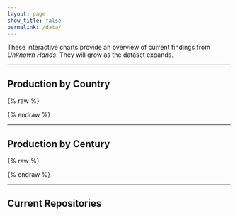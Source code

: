 ```yaml
---
layout: page
show_title: false
permalink: /data/
---
```


These interactive charts provide an overview of current findings from *Unknown Hands*. They will grow as the dataset expands.

<!-- Load libraries ONCE at the top -->
<script src="https://cdn.plot.ly/plotly-latest.min.js"></script>
<link rel="stylesheet" href="https://unpkg.com/leaflet@1.9.4/dist/leaflet.css">
<script src="https://unpkg.com/leaflet@1.9.4/dist/leaflet.js"></script>
<script src="https://unpkg.com/papaparse@5.4.1/papaparse.min.js"></script>

---

## Production by Country

<div id="byCountry"></div>

{% raw %}
<script>
(() => {
  const countryData = {
    "Austria":72, "Belgium":92, "Crete":3, "England":19, "France":98,
    "France or Germany":3, "Germany":660, "Germany or Switzerland":1,
    "Italy":165, "Netherlands":106, "Portugal":26, "Spain":9, "Sweden":15,
    "Switzerland":65, "Unknown":8
  };

  const countries = ["Austria","Belgium","Crete","England","France","Germany","Italy",
    "Netherlands","Portugal","Spain","Sweden","Switzerland","Unknown"];
  const counts = Object.fromEntries(countries.map(c => [c, 0]));

  for (const [label, value] of Object.entries(countryData)) {
    if (label.includes(" or ")) {
      label.split(" or ").forEach(c => { if (counts[c] !== undefined) counts[c] += value; });
    } else if (counts[label] !== undefined) {
      counts[label] += value;
    }
  }

  Plotly.newPlot("byCountry", [{
    x: Object.values(counts),
    y: Object.keys(counts),
    type: "bar",
    orientation: "h",
    text: Object.values(counts).map(String),
    textposition: "auto"
  }], {
    title: "Production Location of Manuscripts (by country)",
    xaxis: { title: "Number of Manuscripts" },
    margin: { l: 180 }
  });
})();
</script>
{% endraw %}

---

## Production by Century

<div id="byCentury"></div>

{% raw %}
<script>
(() => {
  // Raw data (hyphens OR en-dashes are fine)
  const rawCenturyData = {
    "8": 39, "9": 9, "10": 7, "11": 2, "12": 108,
    "13": 25, "14": 46, "15": 828, "16": 267, "Unknown": 5,
    "9–15": 2, "12–13": 2, "8–9": 23, "13–14": 1, "14–15": 7,
    "15–16": 28, "15–18": 1, "16–18": 1
  };

  const counts = {8:0,9:0,10:0,11:0,12:0,13:0,14:0,15:0,16:0};

  const add = (c, v) => { if (counts[c] !== undefined) counts[c] += Number(v)||0; };

  for (const [label, value] of Object.entries(rawCenturyData)) {
    if (label.toLowerCase() === "unknown") continue;
    const norm = label.replace(/th/gi,"").replace(/[–—]/g,"-").trim();
    if (norm.includes("-")) {
      const [s,e] = norm.split("-").map(Number);
      if (Number.isFinite(s) && Number.isFinite(e)) {
        for (let c=s; c<=e; c++) add(c, value);
      }
    } else {
      add(Number(norm), value);
    }
  }

  const x = Object.keys(counts).map(c => c + "th");
  const y = Object.values(counts);

  Plotly.newPlot("byCentury", [{
    x, y, type: "bar", text: y.map(String), textposition: "auto"
  }], {
    title: "Manuscripts by Century of Production",
    xaxis: { title: "Century" },
    yaxis: { title: "Number of Manuscripts" }
  });
})();
</script>
{% endraw %}

---

## Current Repositories

<div id="repoMap" style="height: 520px; border-radius: 8px; margin: 1.5rem 0;"></div>

<link rel="stylesheet" href="https://unpkg.com/leaflet@1.9.4/dist/leaflet.css"/>
<script src="https://unpkg.com/leaflet@1.9.4/dist/leaflet.js"></script>
<script src="https://unpkg.com/papaparse@5.4.1/papaparse.min.js"></script>

<script>
(() => {
  if (!window.L || !window.Papa) { console.warn("Leaflet or PapaParse missing"); return; }

  const CSV_URL = "{{ '/assets/data/repositories.csv' | relative_url }}";
  console.log("[Map] CSV_URL:", CSV_URL);

  const map = L.map('repoMap', { scrollWheelZoom: false }).setView([48.5, 10], 5);
  L.tileLayer('https://tile.openstreetmap.org/{z}/{x}/{y}.png', {
    maxZoom: 18,
    attribution: '&copy; OpenStreetMap contributors'
  }).addTo(map);

  const toNum = v => {
    if (v == null) return NaN;
    if (typeof v !== 'string') return Number(v);
    return Number(v.replace(/\s+/g,'').replace(',', '.'));
  };

  // Fetch the CSV as text first (so we can log it if needed)
  fetch(CSV_URL, { cache: "no-store" })
    .then(r => {
      console.log("[CSV] status:", r.status, r.statusText);
      if (!r.ok) throw new Error("Failed to load CSV: " + r.status);
      return r.text();
    })
    .then(txt => {
      console.log("[CSV] preview:", txt.slice(0, 200).replace(/\n/g, "\\n"));
      Papa.parse(txt, {
        header: true,
        skipEmptyLines: true,
        dynamicTyping: false,
        // Let Papa auto-detect delimiter (tabs/commas); the file has tabs, but this is safer.
        delimiter: "",
        transformHeader: h => (h || '').toString().replace(/^\uFEFF/, '').trim().toLowerCase(),
        complete: ({ data, meta, errors }) => {
          if (errors && errors.length) console.warn("[CSV] parse warnings:", errors.slice(0,3));
          console.log("[CSV] fields:", meta.fields, "rows:", data?.length ?? 0);

          const rows = Array.isArray(data) ? data : [];
          const bounds = [];
          let plotted = 0;

          rows.forEach(r => {
            const name = (r['institution'] ?? '').toString().trim();
            const lat  = toNum(r['latitude']);
            const lon  = toNum(r['longitude']);
            const cnt  = toNum(r['count']);

            if (!Number.isFinite(lat) || !Number.isFinite(lon)) return; // skip rows without coords

            L.circleMarker([lat, lon], {
              radius: Math.max(6, Math.sqrt(Number.isFinite(cnt) ? cnt : 1)),
              color: '#222',
              weight: 1,
              fillColor: '#444',
              fillOpacity: 0.75
            })
            .addTo(map)
            .bindPopup(`<strong>${name || 'Unknown'}</strong><br>Manuscripts: ${Number.isFinite(cnt) ? cnt : 0}`);

            bounds.push([lat, lon]);
            plotted++;
          });

          console.log("[Map] markers plotted:", plotted);
          if (plotted) {
            map.fitBounds(bounds, { padding: [30, 30] });
          } else {
            console.warn("CSV loaded but no valid points. Open this URL directly to verify:", CSV_URL);
            // Optional: visual hint for users if nothing plots
            const msg = L.control({ position: 'topright' });
            msg.onAdd = function () {
              const div = L.DomUtil.create('div', 'leaflet-bar');
              div.style.padding = '8px';
              div.style.background = 'white';
              div.textContent = 'No points to display.';
              return div;
            };
            msg.addTo(map);
          }
        }
      });
    })
    .catch(err => console.error("[CSV] load error:", err));
})();
</script>